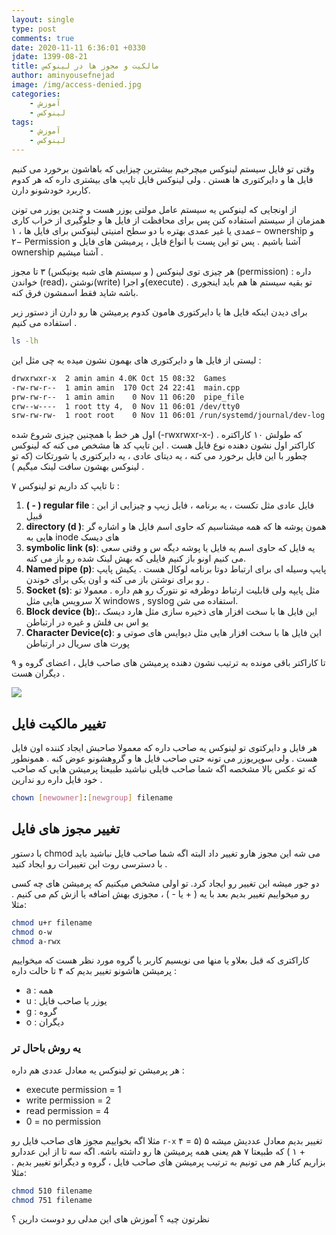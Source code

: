 ```yaml
---
layout: single
type: post
comments: true
date: 2020-11-11 6:36:01 +0330
jdate: 1399-08-21
title: مالکیت و مجوز ها در لینوکس
author: aminyousefnejad
image: /img/access-denied.jpg
categories:
    - آموزش
    - لینوکس
tags:
    - آموزش
    - لینوکس
---
```


وقتی تو فایل سیستم  لینوکس میچرخیم بیشترین چیزایی که باهاشون برخورد می کنیم فایل ها و دایرکتوری ها هستن . ولی لینوکس فایل تایپ های بیشتری داره که هر کدوم کاربرد خودشونو دارن. 

از اونجایی که لینوکس یه سیستم عامل مولتی یوزر هست و چندین یوزر می تونن همزمان از سیستم استفاده کنن پس برای  محافظت از فایل ها و جلوگیری از خراب کاری عمدی یا غیر عمدی بهتره  با دو سطح امنیتی لینوکس برای فایل ها ، ۱− ownership و ۲− Permission آشنا باشیم . پس تو این پست با انواع فایل ، پرمیشن های فایل و ownership  آشنا میشیم . 

<div id="read-more"></div>

هر چیزی توی لینوکس ( و سیستم های شبه یونیکس) ۳ تا مجوز (permission) داره : خواندن (read)، نوشتن(write) و اجرا(execute) . تو بقیه سیستم ها هم باید اینجوری باشه شاید فقط اسمشون فرق کنه. 

 برای دیدن اینکه فایل ها یا دایرکتوری هامون کدوم پرمیشن ها رو دارن از دستور زیر استفاده می کنیم . 

```sh
ls -lh

```

لیستی از فایل ها و دایرکتوری های  بهمون نشون میده یه چی مثل این : 

```bash
drwxrwxr-x  2 amin amin 4.0K Oct 15 08:32  Games
-rw-rw-r--  1 amin amin  170 Oct 24 22:41  main.cpp
prw-rw-r--  1 amin amin    0 Nov 11 06:20  pipe_file
crw--w----  1 root tty 4,  0 Nov 11 06:01 /dev/tty0
srw-rw-rw-  1 root root    0 Nov 11 06:01 /run/systemd/journal/dev-log
```

اول هر خط با همچنین چیزی شروع شده (-rwxrwxr-x-) که طولش ۱۰ کاراکتره . کاراکتر اول نشون دهنده نوع فایل هست . این تایپ کد ها مشخص می کنه که لینوکس چطور  با این فایل برخورد می کنه ، یه دیتای عادی ، یه دایرکتوری یا شورتکات (که تو لینوکس بهشون سافت لینک میگیم )  .

۷ تا تایپ کد داریم تو لینوکس :

1. **( - ) regular file** :  فایل عادی مثل تکست ، یه برنامه ، فایل زیپ و چیزایی از این قبیل 
2. **directory (d )**: همون پوشه ها که همه میشناسیم که حاوی اسم فایل ها و اشاره گر هایی به inode های دیسک 
3. **symbolic link (s)**:  یه فایل که حاوی اسم یه فایل یا پوشه دیگه س و وقتی سعی می کنیم اونو باز کنیم فایلی که بهش لینک شده رو باز می کنه.
4. **Named pipe (p)**: پایپ وسیله ای برای ارتباط دوتا برنامه لوکال هست . یکیش پایپ رو برای نوشتن باز می کنه و اون یکی برای خوندن . 
5. **Socket (s)**: مثل پایپه ولی قابلیت ارتباط دوطرفه تو نتورک رو هم داره . معمولا تو سرویس هایی مثل X windows  , syslog استفاده می شن.
6. **Block device (b)**:این فایل ها با سخت افزار های ذخیره سازی مثل هارد دیسک ، یو اس بی فلش و غیره در ارتباطن 
7. **Character Device(c)**: این فایل ها با سخت افزار هایی مثل دیوایس های صوتی و پورت های سریال در ارتباطن 

 ۹ تا کاراکتر باقی مونده به ترتیب نشون دهنده پرمیشن های صاحب فایل ، اعضای گروه و دیگران هست . 

<img src="/img/permissions.png ">

## تغییر مالکیت فایل

هر فایل و دایرکتوی تو لینوکس یه صاحب داره که معمولا صاحبش ایجاد کننده اون فایل هست . ولی سوپریوزر می تونه حتی صاحب فایل ها و گروهشونو عوض کنه . همونطور که تو عکس بالا مشخصه اگه شما صاحب فایلی نباشید طبیعتا پرمیشن هایی که صاحب خود فایل داره رو ندارین .

```sh 
chown [newowner]:[newgroup] filename 
```



## تغییر مجوز های فایل

با دستور chmod می شه این مجوز هارو تغییر داد البته اگه شما صاحب فایل نباشید باید با دسترسی روت این تغییرات رو ایجاد کنید . 

دو جور میشه این تغییر رو ایجاد کرد. تو اولی مشخص میکنیم که پرمیشن های چه کسی رو میخواییم تغییر بدیم بعد با یه ( + یا - ) ، مجوزی بهش اضافه یا ازش کم می کنیم . مثلا: 

```sh
chmod u+r filename 
chmod o-w
chmod a-rwx
```

کاراکتری که قبل بعلاو یا منها می نویسیم کاربر یا گروه مورد نظر هست که میخواییم پرمیشن هاشونو تغییر بدیم که ۴ تا حالت داره :

- a : همه 
- u : یوزر یا صاحب فایل 
- g : گروه 
- o : دیگران 

### یه روش باحال تر

هر پرمیشن تو لینوکس یه معادل عددی هم داره : 

- execute permission = 1 
- write permission = 2 
- read permission = 4 
- 0 = no permission

مثلا اگه بخواییم مجوز های صاحب فایل رو `r-x` تغییر بدیم معادل عددیش میشه ۵ (۵ = ۴ + ۱ ) که طبیعتا ۷ هم یعنی همه پرمیشن ها رو داشته باشه. اگه سه تا از این عددارو بزاریم کنار هم می تونیم به ترتیب پرمیشن های صاحب فایل ، گروه و دیگرانو تغییر بدیم . مثلا:

```sh
chmod 510 filename 
chmod 751 filename 
```



نظرتون چیه ؟ آموزش های این مدلی رو دوست دارین ؟